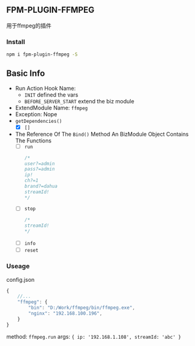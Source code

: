 ## FPM-PLUGIN-FFMPEG
用于ffmpeg的插件

### Install
```bash
npm i fpm-plugin-ffmpeg -S
```

## Basic Info
- Run Action Hook Name: 
  - `INIT` defined the vars
  - `BEFORE_SERVER_START` extend the biz module
- ExtendModule Name: `ffmpeg`
- Exception: Nope
- `getDependencies()`
  - [x] `[]`
- The Reference Of The `Bind()` Method
  An BizModule Object Contains The Functions
  - [ ] `run`
    ```javascript
    /*
    user?=admin
    pass?=admin
    ip!
    ch?=1
    brand?=dahua
    streamId!
    */
    ```
  - [ ] `stop`
    ```javascript
    /*
    streamId!
    */
  - [ ] `info`
  - [ ] `reset`
### Useage

config.json
```javascript
{
    //...
    "ffmpeg": {
        "bin": "D:/Work/ffmpeg/bin/ffmpeg.exe",
        "nginx": "192.168.100.196",
    }
}
```

method: `ffmpeg.run`
args: `{ ip: '192.168.1.108', streamId: 'abc' }`